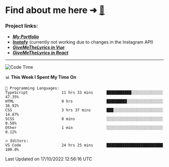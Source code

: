# Find about me here ➜ [🧑](https://pauabella.dev)

### Project links:
- ***[My Portfolio](https://pauabella.dev)***
- ***[Instafy](https://instafy.me)*** (currently not working due to changes in the Instagram API)
- ***[GiveMeTheLyrics in Vue](https://lyrics.pauabella.dev)***
- ***[GiveMeTheLyrics in React](https://pauabella.dev/GiveMeTheLyrics)***

---
<!--START_SECTION:waka-->
![Code Time](http://img.shields.io/badge/Code%20Time-1%2C553%20hrs%2048%20mins-blue)

📊 **This Week I Spent My Time On** 

```text
💬 Programming Languages: 
TypeScript               11 hrs 33 mins      ███████████░░░░░░░░░░░░░░   47.35% 
HTML                     9 hrs               █████████░░░░░░░░░░░░░░░░   36.92% 
CSS                      3 hrs 37 mins       ███░░░░░░░░░░░░░░░░░░░░░░   14.87% 
SCSS                     8 mins              ░░░░░░░░░░░░░░░░░░░░░░░░░   0.58% 
Other                    1 min               ░░░░░░░░░░░░░░░░░░░░░░░░░   0.12%

🔥 Editors: 
VS Code                  24 hrs 25 mins      █████████████████████████   100.0%

```


 Last Updated on 17/10/2022 12:56:16 UTC
<!--END_SECTION:waka-->
